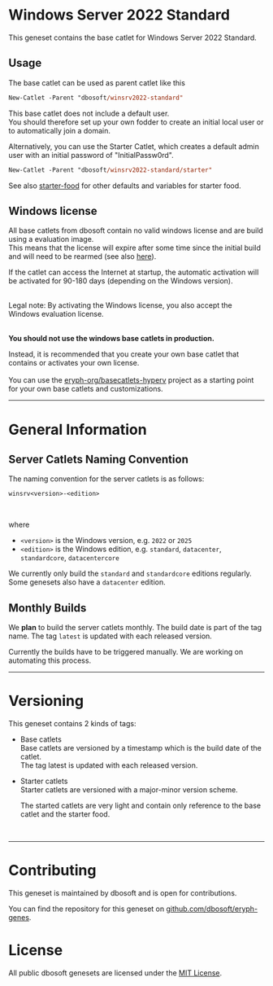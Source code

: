 
# Windows Server 2022 Standard

This geneset contains the base catlet for Windows Server 2022 Standard.

## Usage

The base catlet can be used as parent catlet like this

``` ps
New-Catlet -Parent "dbosoft/winsrv2022-standard"
```

This base catlet does not include a default user.  
You should therefore set up your own fodder to create an initial local user or to automatically join a domain.  

Alternatively, you can use the Starter Catlet, which creates a default admin user with an initial password of "InitialPassw0rd".


``` ps
New-Catlet -Parent "dbosoft/winsrv2022-standard/starter"
```


See also [starter-food](/b/dbosoft/starter-food) for other defaults and variables for starter food. 
  


## Windows license

All base catlets from dbosoft contain no valid windows license and are build using a evaluation image.  
This means that the license will expire after some time since the initial build and will need to be rearmed (see also [here](https://sid-500.com/2017/08/08/windows-server-2016-evaluation-how-to-extend-the-trial-period/)).

If the catlet can access the Internet at startup, the automatic activation will be activated for 90-180 days (depending on the Windows version).  
  
&nbsp;  
Legal note: By activating the Windows license, you also accept the Windows evaluation license.   
&nbsp;  
  
**You should not use the windows base catlets in production.**
&nbsp;  

Instead, it is recommended that you create your own base catlet that contains or activates your own license.  
&nbsp;  
You can use the [eryph-org/basecatlets-hyperv](https://github.com/eryph-org/basecatlets-hyperv) project as a starting point for your own base catlets and customizations. 



----    
  
# General Information

## Server Catlets Naming Convention

The naming convention for the server catlets is as follows:

`winsrv<version>-<edition>`
  
&nbsp;  

where

- `<version>` is the Windows version, e.g. `2022` or `2025`
- `<edition>` is the Windows edition, e.g. `standard`, `datacenter`, `standardcore`, `datacentercore`


We currently only build the `standard` and `standardcore` editions regularly. Some genesets also have a `datacenter` edition. 


## Monthly Builds

We **plan** to build the server catlets monthly. The build date is part of the tag name.
The tag `latest` is updated with each released version.  

Currently the builds have to be triggered manually. We are working on automating this process. 



----


# Versioning

This geneset contains 2 kinds of tags:

- Base catlets  
  Base catlets are versioned by a timestamp which is the build date of the catlet.  
  The tag latest is updated with each released version. 

- Starter catlets  
  Starter catlets are versioned with a major-minor version scheme.

  The started catlets are very light and contain only reference to the base catlet and the starter food.
  
&nbsp;  
  


----

# Contributing

This geneset is maintained by dbosoft and is open for contributions.  

You can find the repository for this geneset on [github.com/dbosoft/eryph-genes](https://github.com/dbosoft/eryph-genes).  

  
  

# License

All public dbosoft genesets are licensed under the [MIT License](https://opensource.org/licenses/MIT).

